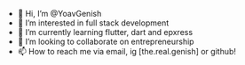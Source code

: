 - 👋 Hi, I’m @YoavGenish
- 👀 I’m interested in full stack development
- 🌱 I’m currently learning flutter, dart and epxress
- 💞️ I’m looking to collaborate on entrepreneurship
- 📫 How to reach me via email, ig [the.real.genish] or github!

<!---
YoavGenish/YoavGenish is a ✨ special ✨ repository because its `README.md` (this file) appears on your GitHub profile.
You can click the Preview link to take a look at your changes.
--->
